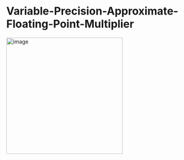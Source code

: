 # Variable-Precision-Approximate-Floating-Point-Multiplier
<img width="307" alt="image" align="center" src="https://github.com/NiteshVLSI/Variable-Precision-Approximate-Floating-Point-Multiplier/assets/140998787/1d3c3f41-81ce-4657-b499-bd890fbd6b47">
